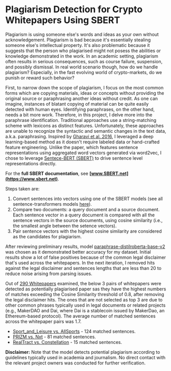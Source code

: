 # Plagiarism Detection for Crypto Whitepapers Using SBERT

Plagiarism is using someone else's words and ideas as your own without acknowledgement. Plagiarism is bad because it's essentially stealing someone else's intellectual property. It's also problematic because it suggests that the person who plagiarised might not posess the abilities or knowledge demonstrated in the work. In an academic setting, plagiarism often results in serious consequences, such as course failure, suspension, and possibly dismissal. In real world scenario though, how do we handle plagiarism? Especially, in the fast evolving world of crypto-markets, do we punish or reward such behavior? 

First, to narrow down the scope of plagiarism, I focus on the most common forms which are copying materials, ideas or concepts without providing the original source or paraphrasing another ideas without credit. As one can imagine, instances of blatant copying of material can be quite easily detected with human eyes. Identifying paraphrases, on the other hand, needs a bit more work. Therefore, in this project, I delve more into the paraphrase identification. Traditional approaches use a string-matching scheme with lexicons as distinct features. Unfortunately, these approaches are unable to recognize the syntactic and semantic changes in the text data, a.k.a. paraphrasing. Inspired by [Gharavi et al. 2016](https://www.researchgate.net/publication/333355065_A_Deep_Learning_Approach_to_Persian_Plagiarism_Detection), I leveraged a deep learning-based method as it doesn't require labeled data or hand-crafted feature engineering. Unlike the paper, which features sentence representations using aggregated word vectors generated via word2vec, I chose to leverage [Sentece-BERT (SBERT)](https://arxiv.org/pdf/1908.10084.pdf) to drive sentence level representations directly. 

For the **full SBERT documentation**, see **[www.SBERT.net](https://www.sbert.net)**.

Steps taken are:
1. Convert sentences into vectors using one of the SBERT models (see all sentence-transformers models [here](https://huggingface.co/sentence-transformers)).
2. Compare two documents: a query document and a source document. Each sentence vector in a query document is compared with all the sentence vectors in the source documents, using cosine similarity (i.e., the smallest angle between the setence vectors).
3. Pair sentence vectors with the highest cosine similarity are considered as the candidates for plagiarism.

After reviewing preliminary results, model [paraphrase-distilroberta-base-v2](https://huggingface.co/sentence-transformers/paraphrase-distilroberta-base-v2) was chosen as it demonstrated better accuracy for my dataset. Initial results show a lot of false positives because of the common legal disclaimer that's used across the whitepapers. In the next iteration, I removed hits against the legal disclaimer and sentences lengths that are less than 20 to reduce noise arising from parsing issues. 

Out of [290 Whitepapers](https://github.com/kimsammie/plagiarism/blob/main/whitepaper_list.csv) examined, the below 3 pairs of whitepapers were detected as potentially plagiarised paper sas they have the highest numbers of matches exceeding the Cosine Similarity threshold of 0.8, after removing the legal disclaimer hits. The ones that are not selected as top 3 are due to other common phrases typically used in legal documents or related projects (e.g., MakerDAO and Dai, where Dai is a stablecoin issued by MakerDao, an Ethereum-based protocol). The average number of matched sentences across the whitepaper pairs was 1.7.

* [Sport_and_Leisure vs. AllSports](https://github.com/kimsammie/plagiarism/tree/main/Top3_Plagiarism/Sport_and_Leisure_vs._AllSports) - 124 matched sentences.   
* [PRIZM vs. Nxt](https://github.com/kimsammie/plagiarism/tree/main/Top3_Plagiarism/PRIZM_vs_Nxt) - 81 matched sentences.
* [RealTract vs. Constellation](https://github.com/kimsammie/plagiarism/tree/main/Top3_Plagiarism/RealTract_vs_Constellation) - 15 matched sentences.

**Disclaimer:** Note that the model detects potential plagiarism according to guidelines typically used in academia and journalism. No direct contact with the relevant project owners was conducted for further verification. 



